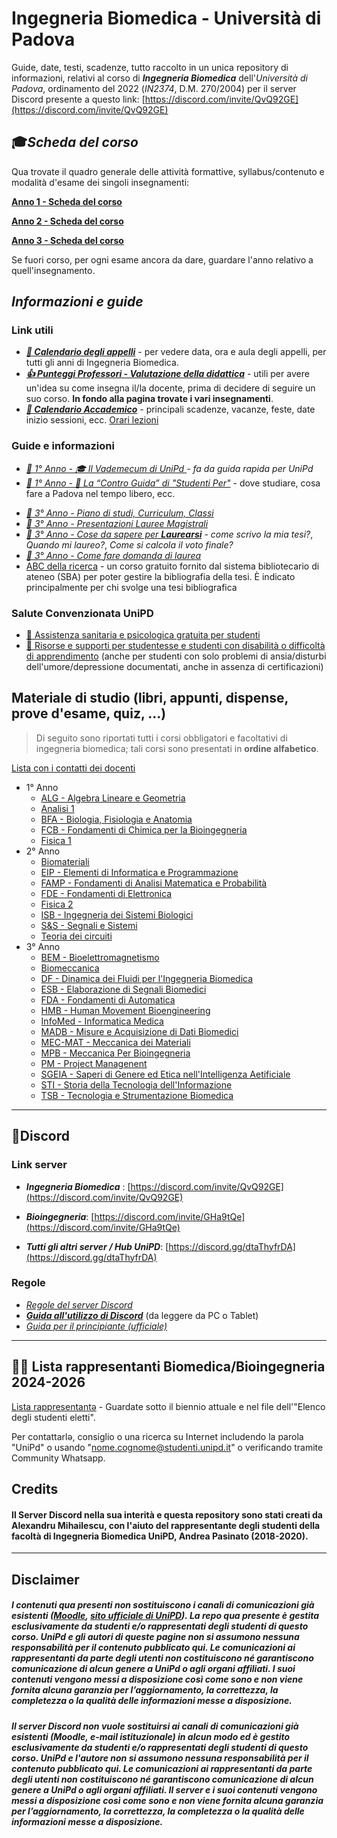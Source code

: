 # **Ingegneria Biomedica** - Università di Padova 
<!--- <p align="right">
  <img src="https://github.com/artaeun/IBM-UniPD/blob/branch_modifiche_in_corso/Dati/.img/Logo_Universit%C3%A0_Padova.png" width="125" height="125" />
  </p> --->

Guide, date, testi, scadenze, tutto raccolto in un unica repository di informazioni, relativi al corso di ***Ingegneria Biomedica*** dell'*Università di Padova*, ordinamento del 2022 (*IN2374*, D.M. 270/2004) per il server Discord presente a questo link: [https://discord.com/invite/QvQ92GE](https://discord.com/invite/QvQ92GE)


## 🎓*Scheda del corso* 

Qua trovate il quadro generale delle attività formattive, syllabus/contenuto e modalità d'esame dei singoli insegnamenti:

[**Anno 1 - Scheda del corso**](https://didattica.unipd.it/off/2024/LT/IN/IN2374)

[**Anno 2 - Scheda del corso**](https://didattica.unipd.it/off/2023/LT/IN/IN2374)

[**Anno 3 - Scheda del corso**](https://didattica.unipd.it/off/2022/LT/IN/IN2374)

Se fuori corso, per ogni esame ancora da dare, guardare l'anno relativo a quell'insegnamento.




## *Informazioni e guide*
### Link utili

- ***[📅 Calendario degli appelli](https://www.dei.unipd.it/esami)*** - per vedere data, ora e aula degli appelli, per tutti gli anni di Ingegneria Biomedica.
- ***[👍 Punteggi Professori - Valutazione della didattica](https://opinionistudenti.didattica.unipd.it/it/public/opinione/2023/IN/IN2374/PD)*** - utili per avere un'idea su come insegna il/la docente, prima di decidere di seguire un suo corso. **In fondo alla pagina trovate i vari insegnamenti**.
- ***[📆 Calendario Accademico](https://www.unipd.it/scadenze-calendario-accademico)*** - principali scadenze, vacanze, feste, date inizio sessioni, ecc.
[Orari lezioni](https://agendastudentiunipd.easystaff.it/)

### Guide e informazioni

- *[🌱 1° Anno - 🎓 Il Vademecum di UniPd ](https://www.spgi.unipd.it/didattica/guida-rapida-studenti)- fa da guida rapida per UniPd* 
- *[🌱 1° Anno - 📕 La “Contro Guida” di "Studenti Per"](http://controguida.udupadova.it/)* - dove studiare, cosa fare a Padova nel tempo libero, ecc.
<!-- - [🚧🌳 2° Anno 🚧]-->
- *[🍂 3° Anno - Piano di studi, Curriculum, Classi](/Dati/Guide/Curriculum_e_Classi.md)*
- *[🍂 3° Anno - Presentazioni Lauree Magistrali](https://www.dei.unipd.it/node/1653)*
- *[🍂 3° Anno - Cose da sapere per **Laurearsi**](https://stem.elearning.unipd.it/mod/book/view.php?id=234&chapterid=46)* - *come scrivo la mia tesi?*, *Quando mi laureo?*, *Come si calcola il voto finale?*
- *[🍂 3° Anno - Come fare domanda di laurea](https://www.unipd.it/laurearsi)*
- [ABC della ricerca](https://biblio.unipd.it/usa-le-biblioteche/laboratori-formazione/laboratorio-abc-ricerca) - un corso gratuito fornito dal sistema bibliotecario di ateneo (SBA) per poter gestire la bibliografia della tesi. È indicato principalmente per chi svolge una tesi bibliografica

###  Salute Convenzionata UniPD
- [💊 Assistenza sanitaria e psicologica gratuita per studenti](https://www.unipd.it/assistenza-sanitaria)
- [🎐 Risorse e supporti per studentesse e studenti con disabilità o difficoltà di apprendimento](https://www.unipd.it/risorse-supporti-studenti-disabilita-difficolta-apprendimento) (anche per studenti con solo problemi di ansia/disturbi dell'umore/depressione documentati, anche in assenza di certificazioni)

## Materiale di studio (libri, appunti, dispense, prove d'esame, quiz, ...)
> Di seguito sono riportati tutti i corsi obbligatori e facoltativi di ingegneria biomedica; tali corsi sono presentati in **ordine alfabetico**.

[Lista con i contatti dei docenti](/Dati/Altro/contatti_insegnanti.md)

- 1° Anno
  - [ALG - Algebra Lineare e Geometria](/Dati/Studio/I_Anno/ALG/README.md)
  - [Analisi 1](/Dati/Studio/I_Anno/AM1/README.md)
  - [BFA - Biologia, Fisiologia e Anatomia](/Dati/Studio/I_Anno/BFA/README.md)
  - [FCB - Fondamenti di Chimica per la Bioingegneria](/Dati/Studio/I_Anno/FCB/README.md)
  - [Fisica 1](/Dati/Studio/I_Anno/F1/README.md)
- 2° Anno
  - [Biomateriali](/Dati/Studio/II_anno/Biomateriali)
  - [EIP - Elementi di Informatica e Programmazione](/Dati/Studio/II_anno/EIP/README.md)
  - [FAMP - Fondamenti di Analisi Matematica e Probabilità](/Dati/Studio/II_anno/FAMP/README.md)
  - [FDE - Fondamenti di Elettronica](/Dati/Studio/II_anno/FDE/README.md)
  - [Fisica 2](/Dati/Studio/II_anno/F2/README.md)
  - [ISB - Ingegneria dei Sistemi Biologici](/Dati/Studio/II_anno/ISB/README.md)
  - [S&S - Segnali e Sistemi](/Dati/Studio/II_anno/S&S/README.md)
  - [Teoria dei circuiti](/Dati/Studio/II_anno/TDC/README.md)
- 3° Anno
  - [BEM - Bioelettromagnetismo](/Dati/Studio/III_Anno/BEM/README.md)
  - [Biomeccanica](Dati/Studio/III_Anno/Biomeccanica/README.md)
  - [DF - Dinamica dei Fluidi per l'Ingegneria Biomedica](/Dati/Studio/III_Anno/DF/README.md)
  - [ESB - Elaborazione di Segnali Biomedici](/Dati/Studio/III_Anno/ESB/README.md)
  - [FDA - Fondamenti di Automatica](/Dati/Studio/III_Anno/FDA/README.md)
  - [HMB - Human Movement Bioengineering](/Dati/Studio/III_Anno/HMB/README.md)
  - [InfoMed - Informatica Medica](/Dati/Studio/III_Anno/InfoMed/README.md)
  - [MADB - Misure e Acquisizione di Dati Biomedici](/Dati/Studio/III_Anno/MADB/README.md)
  - [MEC-MAT - Meccanica dei Materiali](/Dati/Studio/III_Anno/MEC-MAT/README.md)
  - [MPB - Meccanica Per Bioingegneria](/Dati/Studio/III_Anno/MPB/README.md)
  - [PM - Project Managenent](/Dati/Studio/III_Anno/PM/README.md)
  - [SGEIA - Saperi di Genere ed Etica nell'Intelligenza Aetificiale](/Dati/Studio/III_Anno/SGEIA/README.md)
  - [STI - Storia della Tecnologia dell'Informazione](/Dati/Studio/III_Anno/STI/README.md)
  - [TSB - Tecnologia e Strumentazione Biomedica](/Dati/Studio/III_Anno/TSB/README.md)
---

## 📱Discord 
### Link server
- **_Ingegneria Biomedica_** : [https://discord.com/invite/QvQ92GE](https://discord.com/invite/QvQ92GE)
- **_Bioingegneria_**: [https://discord.com/invite/GHa9tQe](https://discord.com/invite/GHa9tQe)

- **_Tutti gli altri server / Hub UniPD_**: [https://discord.gg/dtaThyfrDA](https://discord.gg/dtaThyfrDA)

### Regole
- *[Regole del server Discord](/Dati/Altro/regole_Discord.md)*
- ***[Guida all'utilizzo di Discord](http://tiny.cc/guidaDiscord)*** (da leggere da PC o Tablet)
- *[Guida per il principiante (ufficiale)](https://support.discord.com/hc/it/articles/360045138571)*

---
## 👩‍🎓 Lista rappresentanti Biomedica/Bioingegneria 2024-2026

[Lista rappresentantə](https://www.unipd.it/elezioni-comitato-sport-cda-azienda-regionale-diritto-studio) - Guardate sotto il biennio attuale e nel file dell'"Elenco degli studenti eletti".

Per contattarlə, consiglio o una ricerca su Internet includendo la parola "UniPd" o usando "nome.cognome@studenti.unipd.it" o verificando tramite Community Whatsapp.

## Credits

#### Il Server Discord nella sua interità e questa repository sono stati creati da Alexandru Mihailescu, con l'aiuto del rappresentante degli studenti della facoltà di Ingegneria Biomedica UniPD, Andrea Pasinato (2018-2020).

---

## Disclaimer

##### *I contenuti qua presenti non sostituiscono i canali di comunicazioni già esistenti ([Moodle](https://stem.elearning.unipd.it/course/index.php?categoryid=11), [sito ufficiale di UniPD](https://www.unipd.it/)). La repo qua presente è gestita esclusivamente da studenti e/o rappresentati degli studenti di questo corso. UniPd e gli autori di queste pagine non si assumono nessuna responsabilità per il contenuto pubblicato qui. Le comunicazioni ai rappresentanti da parte degli utenti non costituiscono né garantiscono comunicazione di alcun genere a UniPd o agli organi affiliati. I suoi contenuti vengono messi a disposizione così come sono e non viene fornita alcuna garanzia per l’aggiornamento, la correttezza, la completezza o la qualità delle informazioni messe a disposizione.*

##### *Il server Discord non vuole sostituirsi ai canali di comunicazioni già esistenti (Moodle, e-mail istituzionale) in alcun modo ed è gestito esclusivamente da studenti e/o rappresentati degli studenti di questo corso. UniPd e l'autore non si assumono nessuna responsabilità per il contenuto pubblicato qui. Le comunicazioni ai rappresentanti da parte degli utenti non costituiscono né garantiscono comunicazione di alcun genere a UniPd o agli organi affiliati. Il server e i suoi contenuti vengono messi a disposizione così come sono e non viene fornita alcuna garanzia per l’aggiornamento, la correttezza, la completezza o la qualità delle informazioni messe a disposizione.*

